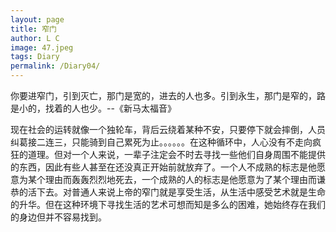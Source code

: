 ```yaml
---
layout: page
title: 窄门
author: L C
image: 47.jpeg
tags: Diary
permalink: /Diary04/
---
```

你要进窄门，引到灭亡，那门是宽的，进去的人也多。引到永生，那门是窄的，路是小的，找着的人也少。--《新马太福音》


现在社会的运转就像一个独轮车，背后云绕着某种不安，只要停下就会摔倒，人员纠葛接二连三，只能骑到自己累死为止。。。。。。在这种循环中，人心没有不走向疯狂的道理。但对一个人来说，一辈子注定会不时去寻找一些他们自身周围不能提供的东西，因此有些人甚至在还没真正开始前就放弃了。一个人不成熟的标志是他愿意为某个理由而轰轰烈烈地死去，一个成熟的人的标志是他愿意为了某个理由而谦恭的活下去。对普通人来说上帝的窄门就是享受生活，从生活中感受艺术就是生命的升华。但在这种环境下寻找生活的艺术可想而知是多么的困难，她始终存在我们的身边但并不容易找到。


<iframe src="/vedio/唯一.mp3" autostart="false" loop="true" style="display:none"></iframe>

